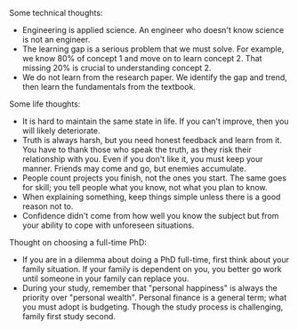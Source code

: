 Some technical thoughts:
- Engineering is applied science. An engineer who doesn't know science is not an engineer.
- The learning gap is a serious problem that we must solve. For example, we know 80% of concept 1 and move on to learn concept 2. That missing 20% is crucial to understanding concept 2.
- We do not learn from the research paper. We identify the gap and trend, then learn the fundamentals from the textbook.

Some life thoughts:
- It is hard to maintain the same state in life. If you can't improve, then you will likely deteriorate. 
- Truth is always harsh, but you need honest feedback and learn from it. You have to thank those who speak the truth, as they risk their relationship with you. Even if you don't like it, you must keep your manner. Friends may come and go, but enemies accumulate. 
- People count projects you finish, not the ones you start. The same goes for skill; you tell people what you know, not what you plan to know. 
- When explaining something, keep things simple unless there is a good reason not to. 
- Confidence didn't come from how well you know the subject but from your ability to cope with unforeseen situations.

Thought on choosing a full-time PhD:
- If you are in a dilemma about doing a PhD full-time, first think about your family situation. If your family is dependent on you, you better go work until someone in your family can replace you. 
- During your study, remember that "personal happiness" is always the priority over "personal wealth". Personal finance is a general term; what you must adopt is budgeting. Though the study process is challenging, family first study second. 